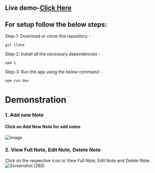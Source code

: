 ## Live demo-[Click Here](https://65942edff3c3f8258a172b19--wondrous-duckanoo-2e684b.netlify.app/)
## For setup follow the below steps:
Step-1: Download or clone this repository -
````
git clone 
````
Step-2: Install all the necessary dependencies -
````
npm i
````
Step-3: Run the app using the below command -
````
npm run dev
````
# Demonstration

### 1. Add new Note
#### Click on Add New Note for add notes
![image](https://github.com/RoshanK24/Note-Taking-App/assets/115312627/8dc5cab2-88c1-49e7-91f0-2d4f54aacfcd)

### 2. View Full Note, Edit Note, Delete Note
Click on the respective icon to View Full Note, Edit Note and Delete Note.
![Screenshot (265)](https://github.com/RoshanK24/Note-Taking-App/assets/115312627/56c53e74-b734-400e-871b-5db1ec2e920a)





